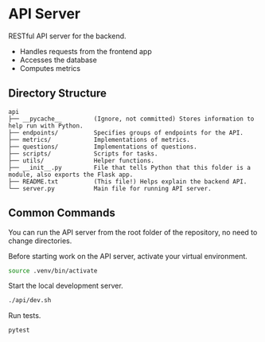 # API Server

RESTful API server for the backend.

- Handles requests from the frontend app
- Accesses the database
- Computes metrics

## Directory Structure

```
api
├── __pycache__         (Ignore, not committed) Stores information to help run with Python.
├── endpoints/          Specifies groups of endpoints for the API.
├── metrics/            Implementations of metrics.
├── questions/          Implementations of questions.
├── scripts/            Scripts for tasks.
├── utils/              Helper functions.
├── __init__.py         File that tells Python that this folder is a module, also exports the Flask app.
├── README.txt          (This file!) Helps explain the backend API.
└── server.py           Main file for running API server.
```

## Common Commands

You can run the API server from the root folder of the repository, no need to change directories.

Before starting work on the API server, activate your virtual environment.

```bash
source .venv/bin/activate
```

Start the local development server.

```bash
./api/dev.sh
```

Run tests.

```bash
pytest
```